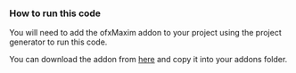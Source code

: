 ### How to run this code

You will need to add the ofxMaxim addon to your project using the project generator to run this code. 

You can download the addon from [here](https://github.com/colormotor/ofxMaxim) and copy it into your addons folder.
